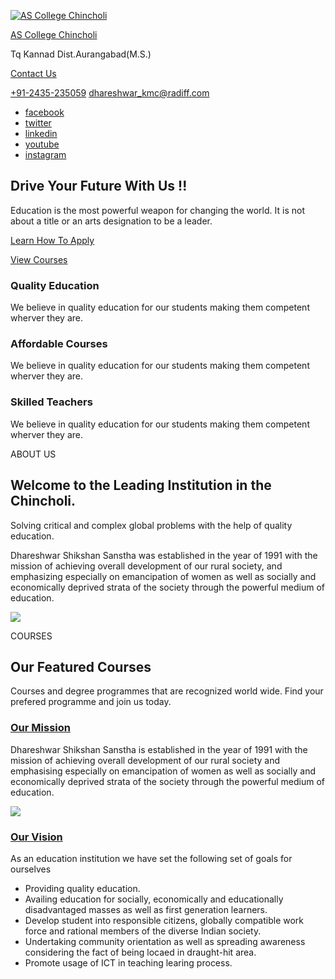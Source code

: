 [![AS College Chincholi](https://ascollegechincholi.com/wp-content/uploads/2022/10/logo-small.jpg)](https://ascollegechincholi.com/)

[AS College Chincholi](https://ascollegechincholi.com/)

Tq Kannad Dist.Aurangabad(M.S.)

[Contact Us](https://ascollegechincholi.com/#)

[+91-2435-235059](tel:+912435235059) [dhareshwar\_kmc@radiff.com](mailto:dhareshwar_kmc@radiff.com)

- [facebook](https://ascollegechincholi.com/# "facebook")
- [twitter](https://ascollegechincholi.com/# "twitter")
- [linkedin](https://ascollegechincholi.com/# "linkedin")
- [youtube](https://ascollegechincholi.com/# "youtube")
- [instagram](https://ascollegechincholi.com/# "instagram")

## Drive Your Future With Us !!

Education is the most powerful weapon for changing the world. It is not about a title or an arts designation to be a leader.

[Learn How To Apply](https://ascollegechincholi.com/#)

[View Courses](https://ascollegechincholi.com/#)

### Quality Education

We believe in quality education for our students making them competent wherver they are.

### Affordable Courses

We believe in quality education for our students making them competent wherver they are.

### Skilled Teachers

We believe in quality education for our students making them competent wherver they are.

ABOUT US

## Welcome to the Leading Institution in the Chincholi.

Solving critical and complex global problems with the help of quality education.

Dhareshwar Shikshan Sanstha was established in the year of 1991 with the mission of achieving overall development of our rural society, and emphasizing especially on emancipation of women as well as socially and economically deprived strata of the society through the powerful medium of education.

![](https://ascollegechincholi.com/wp-content/uploads/2022/10/AboutUs1.jpg)

COURSES

## Our Featured Courses

Courses and degree programmes that are recognized world wide. Find your prefered programme and join us today.

### [Our Mission](https://ascollegechincholi.com/\#)

Dhareshwar Shikshan Sanstha is established in the year of 1991 with the mission of achieving overall development of our rural society and emphasising especially on emancipation of women as well as socially and economically deprived strata of the society through the powerful medium of education.

[![](https://ascollegechincholi.com/wp-content/uploads/2022/12/mission.jpg)](https://ascollegechincholi.com/#)

### [Our Vision](https://ascollegechincholi.com/\#)

As an education institution we have set the following set of goals for ourselves

- Providing quality education.
- Availing education for socially, economically and educationally disadvantaged masses as well as first generation learners.
- Develop student into responsible citizens, globally compatible work force and rational members of the diverse Indian society.
- Undertaking community orientation as well as spreading awareness considering the fact of being locaed in draught-hit area.
- Promote usage of ICT in teaching learing process.